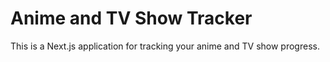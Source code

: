 # Anime and TV Show Tracker

This is a Next.js application for tracking your anime and TV show progress.
